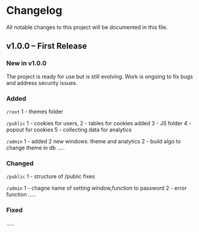 # Changelog

All notable changes to this project will be documented in this file.

## v1.0.0 – First Release

### New in v1.0.0

The project is ready for use but is still evolving. Work is ongoing to fix bugs and address security issues.

### Added
<!-- - Initial examples of added changelog entries. -->

`/root`
1 - themes folder

`/public`
1 - cookies for users,
2 - tables for cookies added
3 - JS folder
4 - popout for cookies
5 - collecting data for analytics

`/admin`
1 - added 2 new windows: theme and analytics
2 - build algo to change theme in db
.....

### Changed
<!-- - Improved existing changelog entries for consistency. -->

`/public`
1 - structure of /public fixes

`/admin`
1 - chagne name of setting window,function to password
2 - error function
.....

### Fixed
<!-- - Bugs identified in the initial release. -->
.....

